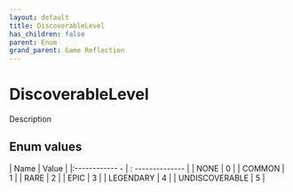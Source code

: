 ```yaml
---
layout: default
title: DiscoverableLevel
has_children: false
parent: Enum
grand_parent: Game Reflection
---
```

# DiscoverableLevel
Description 

## Enum values
| Name | Value |
|:------------ - | : -------------- |
| NONE | 0 |
| COMMON | 1 |
| RARE | 2 |
| EPIC | 3 |
| LEGENDARY | 4 |
| UNDISCOVERABLE | 5 |
